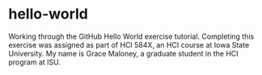 # hello-world
Working through the GitHub Hello World exercise tutorial.
Completing this exercise was assigned as part of HCI 584X, an HCI course at Iowa State University.
My name is Grace Maloney, a graduate student in the HCI program at ISU.

